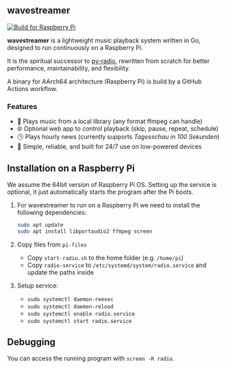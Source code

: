 ## wavestreamer

[![Build for Raspberry Pi](https://github.com/tim-we/wavestreamer/actions/workflows/build-rpi.yml/badge.svg)](https://github.com/tim-we/wavestreamer/actions/workflows/build-rpi.yml)

**wavestreamer** is a lightweight music playback system written in Go, designed to run continuously on a Raspberry Pi.

It is the spiritual successor to [py-radio](https://github.com/tim-we/py-radio/), rewritten from scratch for better performance, maintainability, and flexibility.

A binary for AArch64 architecture (Raspberry Pi) is build by a GitHub Actions workflow.

### Features

- 🎵 Plays music from a local library (any format ffmpeg can handle)
- 🌐 Optional web app to control playback (skip, pause, repeat, schedule)
- 🕒 Plays hourly news (currently supports *Tagesschau in 100 Sekunden*)
- 🧠 Simple, reliable, and built for 24/7 use on low-powered devices


## Installation on a Raspberry Pi

We assume the 64bit version of Raspberry Pi OS.
Setting up the service is optional, 
it just automatically starts the program after the Pi boots.

1. For wavestreamer to run on a Raspberry Pi we need to install the following dependencies: 

    ```bash
    sudo apt update
    sudo apt install libportaudio2 ffmpeg screen
    ```

2. Copy files from `pi-files`
    - Copy `start-radio.sh` to the home folder (e.g. `/home/pi`)
    - Copy `radio-service` to `/etc/systemd/system/radio.service` and update the paths inside

3. Setup service:
    - `sudo systemctl daemon-reexec`
    - `sudo systemctl daemon-reload`
    - `sudo systemctl enable radio.service`
    - `sudo systemctl start radio.service`

## Debugging

You can access the running program with `screen -R radio`.
